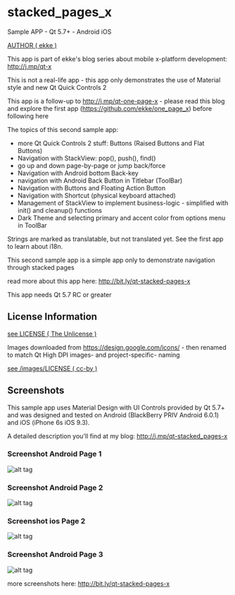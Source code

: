 # stacked_pages_x
Sample APP - Qt 5.7+ - Android iOS

[AUTHOR ( ekke )](AUTHOR.md)

This app is part of ekke's blog series about mobile x-platform development:
http://j.mp/qt-x

This is not a real-life app - this app only demonstrates the use of Material style and new Qt Quick Controls 2

This app is a follow-up to http://j.mp/qt-one-page-x - please read this blog and explore the first app (https://github.com/ekke/one_page_x) before following here

The topics of this second sample app:

* more Qt Quick Controls 2 stuff: Buttons (Raised Buttons and Flat Buttons)
* Navigation with StackView: pop(), push(), find()
* go up and down page-by-page or jump back/force
* Navigation with Android bottom Back-key
* navigation with Android Back Button in Titlebar (ToolBar)
* Navigation with Buttons and Floating Action Button
* Navigation with Shortcut (physical keyboard attached)
* Management of StackView to implement business-logic - simplified with init() and cleanup() functions
* Dark Theme and selecting primary and accent color from options menu in ToolBar

Strings are marked as translatable, but not translated yet. See the first app to learn about i18n.

This second sample app is a simple app only to demonstrate navigation through stacked pages
 
read more about this app here:
http://bit.ly/qt-stacked-pages-x

This app needs Qt 5.7 RC or greater

## License Information
[see LICENSE ( The Unlicense )](LICENSE)

Images downloaded from https://design.google.com/icons/ - then renamed to match Qt High DPI images- and project-specific- naming

[see /images/LICENSE ( cc-by )](images/LICENSE)

## Screenshots
This sample app uses Material Design with UI Controls provided by Qt 5.7+ and was designed and tested on Android (BlackBerry PRIV Android 6.0.1) and iOS (iPhone 6s iOS 9.3).

A detailed description you'll find at my blog: http://j.mp/qt-stacked_pages-x

### Screenshot Android Page 1
![alt tag](https://appbus.files.wordpress.com/2016/05/android_page_01.png "Screenshot Android Page 1")

### Screenshot Android Page 2
![alt tag](https://appbus.files.wordpress.com/2016/05/android_page_02.png "Screenshot Android Page 2")

### Screenshot ios Page 2
![alt tag](https://appbus.files.wordpress.com/2016/05/ios_page_02.png "Screenshot Android Page 2")

### Screenshot Android Page 3
![alt tag](https://appbus.files.wordpress.com/2016/05/android_page_03.png "Screenshot Android Page 3")

more screenshots here:
http://bit.ly/qt-stacked-pages-x
